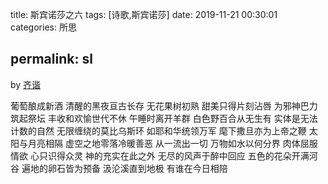 title: 斯宾诺莎之六
tags: [诗歌,斯宾诺莎]
date: 2019-11-21 00:30:01
categories: 所思

permalink: sl
---
by [齐谐](http://caute.net/about/)

葡萄酿成新酒
清醒的黑夜亘古长存
无花果树初熟
甜美只得片刻沾唇
为邪神巴力筑起祭坛
丰收和欢愉世代不休
午睡时离开羊群
白色野百合从无生有
实体是无法计数的自然
无限缠绕的莫比乌斯环
如耶和华统领万军
麾下撒旦亦为上帝之鞭
太阳与月亮相隔
虚空之地零落冷暖善恶
从一流出一切
万物如水以何分界
肉体屈服情欲
心只识得众灵
神的充实在此之外
无尽的风声于醉中回应
五色的花朵开满河谷
遍地的卵石皆为预备
汲沦溪直到地极
有谁在今日相陪